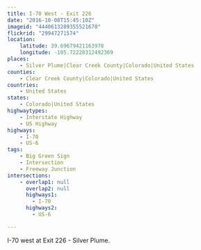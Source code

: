 ```yaml
---
title: I-70 West - Exit 226
date: "2016-10-08T15:45:10Z"
imageid: "4440613289355521670"
flickrid: "29947271574"
location:
    latitude: 39.69679421163978
    longitude: -105.72228312492369
places:
    - Silver Plume|Clear Creek County|Colorado|United States
counties:
    - Clear Creek County|Colorado|United States
countries:
    - United States
states:
    - Colorado|United States
highwaytypes:
    - Interstate Highway
    - US Highway
highways:
    - I-70
    - US-6
tags:
    - Big Green Sign
    - Intersection
    - Freeway Junction
intersections:
    - overlap1: null
      overlap2: null
      highways1:
        - I-70
      highways2:
        - US-6

---
```

I-70 west at Exit 226 - Silver Plume.